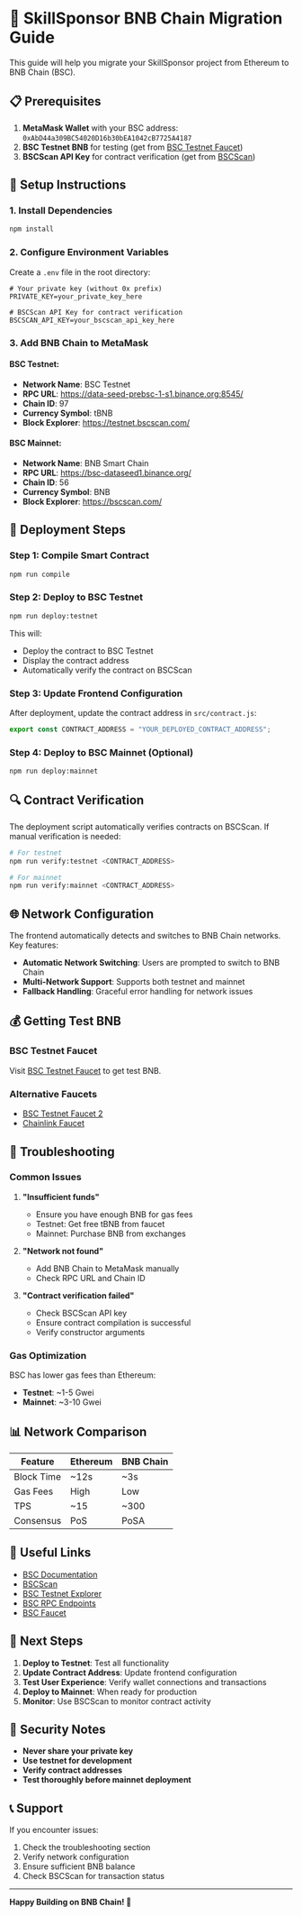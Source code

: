 # 🚀 SkillSponsor BNB Chain Migration Guide

This guide will help you migrate your SkillSponsor project from Ethereum to BNB Chain (BSC).

## 📋 Prerequisites

1. **MetaMask Wallet** with your BSC address: `0xAbD44a309BC54020D16b30bEA1042cB7725A4187`
2. **BSC Testnet BNB** for testing (get from [BSC Testnet Faucet](https://testnet.binance.org/faucet-smart))
3. **BSCScan API Key** for contract verification (get from [BSCScan](https://bscscan.com/apis))

## 🔧 Setup Instructions

### 1. Install Dependencies

```bash
npm install
```

### 2. Configure Environment Variables

Create a `.env` file in the root directory:

```env
# Your private key (without 0x prefix)
PRIVATE_KEY=your_private_key_here

# BSCScan API Key for contract verification
BSCSCAN_API_KEY=your_bscscan_api_key_here
```

### 3. Add BNB Chain to MetaMask

#### BSC Testnet:
- **Network Name**: BSC Testnet
- **RPC URL**: https://data-seed-prebsc-1-s1.binance.org:8545/
- **Chain ID**: 97
- **Currency Symbol**: tBNB
- **Block Explorer**: https://testnet.bscscan.com/

#### BSC Mainnet:
- **Network Name**: BNB Smart Chain
- **RPC URL**: https://bsc-dataseed1.binance.org/
- **Chain ID**: 56
- **Currency Symbol**: BNB
- **Block Explorer**: https://bscscan.com/

## 🚀 Deployment Steps

### Step 1: Compile Smart Contract

```bash
npm run compile
```

### Step 2: Deploy to BSC Testnet

```bash
npm run deploy:testnet
```

This will:
- Deploy the contract to BSC Testnet
- Display the contract address
- Automatically verify the contract on BSCScan

### Step 3: Update Frontend Configuration

After deployment, update the contract address in `src/contract.js`:

```javascript
export const CONTRACT_ADDRESS = "YOUR_DEPLOYED_CONTRACT_ADDRESS";
```

### Step 4: Deploy to BSC Mainnet (Optional)

```bash
npm run deploy:mainnet
```

## 🔍 Contract Verification

The deployment script automatically verifies contracts on BSCScan. If manual verification is needed:

```bash
# For testnet
npm run verify:testnet <CONTRACT_ADDRESS>

# For mainnet
npm run verify:mainnet <CONTRACT_ADDRESS>
```

## 🌐 Network Configuration

The frontend automatically detects and switches to BNB Chain networks. Key features:

- **Automatic Network Switching**: Users are prompted to switch to BNB Chain
- **Multi-Network Support**: Supports both testnet and mainnet
- **Fallback Handling**: Graceful error handling for network issues

## 💰 Getting Test BNB

### BSC Testnet Faucet
Visit [BSC Testnet Faucet](https://testnet.binance.org/faucet-smart) to get test BNB.

### Alternative Faucets
- [BSC Testnet Faucet 2](https://faucet.quicknode.com/binance-smart-chain/bnb-testnet)
- [Chainlink Faucet](https://faucets.chain.link/bnb-chain-testnet)

## 🔧 Troubleshooting

### Common Issues

1. **"Insufficient funds"**
   - Ensure you have enough BNB for gas fees
   - Testnet: Get free tBNB from faucet
   - Mainnet: Purchase BNB from exchanges

2. **"Network not found"**
   - Add BNB Chain to MetaMask manually
   - Check RPC URL and Chain ID

3. **"Contract verification failed"**
   - Check BSCScan API key
   - Ensure contract compilation is successful
   - Verify constructor arguments

### Gas Optimization

BSC has lower gas fees than Ethereum:
- **Testnet**: ~1-5 Gwei
- **Mainnet**: ~3-10 Gwei

## 📊 Network Comparison

| Feature | Ethereum | BNB Chain |
|---------|----------|-----------|
| Block Time | ~12s | ~3s |
| Gas Fees | High | Low |
| TPS | ~15 | ~300 |
| Consensus | PoS | PoSA |

## 🔗 Useful Links

- [BSC Documentation](https://docs.bnbchain.org/)
- [BSCScan](https://bscscan.com/)
- [BSC Testnet Explorer](https://testnet.bscscan.com/)
- [BSC RPC Endpoints](https://docs.bnbchain.org/docs/rpc)
- [BSC Faucet](https://testnet.binance.org/faucet-smart)

## 🎯 Next Steps

1. **Deploy to Testnet**: Test all functionality
2. **Update Contract Address**: Update frontend configuration
3. **Test User Experience**: Verify wallet connections and transactions
4. **Deploy to Mainnet**: When ready for production
5. **Monitor**: Use BSCScan to monitor contract activity

## 🚨 Security Notes

- **Never share your private key**
- **Use testnet for development**
- **Verify contract addresses**
- **Test thoroughly before mainnet deployment**

## 📞 Support

If you encounter issues:
1. Check the troubleshooting section
2. Verify network configuration
3. Ensure sufficient BNB balance
4. Check BSCScan for transaction status

---

**Happy Building on BNB Chain! 🚀** 